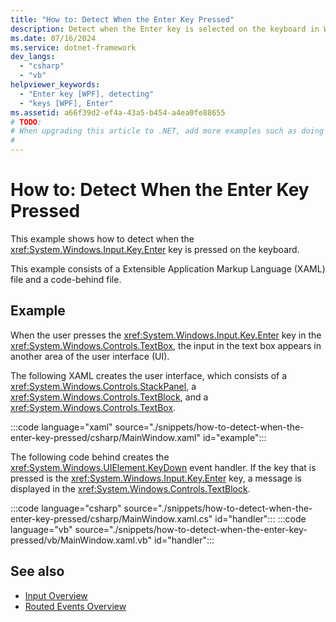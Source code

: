 ```yaml
---
title: "How to: Detect When the Enter Key Pressed"
description: Detect when the Enter key is selected on the keyboard in Windows Presentation Foundation. This example consists of XAML and a code-behind file.
ms.date: 07/16/2024
ms.service: dotnet-framework
dev_langs: 
  - "csharp"
  - "vb"
helpviewer_keywords: 
  - "Enter key [WPF], detecting"
  - "keys [WPF], Enter"
ms.assetid: a66f39d2-ef4a-43a5-b454-a4ea0fe88655
# TODO:
# When upgrading this article to .NET, add more examples such as doing a global handler, attached behavior, input command, etc>
#
---
```

# How to: Detect When the Enter Key Pressed

This example shows how to detect when the <xref:System.Windows.Input.Key.Enter> key is pressed on the keyboard.

This example consists of a Extensible Application Markup Language (XAML) file and a code-behind file.

## Example

When the user presses the <xref:System.Windows.Input.Key.Enter> key in the <xref:System.Windows.Controls.TextBox>, the input in the text box appears in another area of the user interface (UI).

The following XAML creates the user interface, which consists of a <xref:System.Windows.Controls.StackPanel>, a <xref:System.Windows.Controls.TextBlock>, and a <xref:System.Windows.Controls.TextBox>.

:::code language="xaml" source="./snippets/how-to-detect-when-the-enter-key-pressed/csharp/MainWindow.xaml" id="example":::

The following code behind creates the <xref:System.Windows.UIElement.KeyDown> event handler.  If the key that is pressed is the <xref:System.Windows.Input.Key.Enter> key, a message is displayed in the <xref:System.Windows.Controls.TextBlock>.

:::code language="csharp" source="./snippets/how-to-detect-when-the-enter-key-pressed/csharp/MainWindow.xaml.cs" id="handler":::
:::code language="vb" source="./snippets/how-to-detect-when-the-enter-key-pressed/vb/MainWindow.xaml.vb" id="handler":::

## See also

- [Input Overview](input-overview.md)
- [Routed Events Overview](/dotnet/desktop/wpf/events/routed-events-overview)
